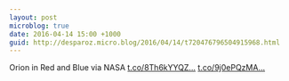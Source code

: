 ```yaml
---
layout: post
microblog: true
date: 2016-04-14 15:00 +1000
guid: http://desparoz.micro.blog/2016/04/14/t720476796504915968.html
---
```

Orion in Red and Blue  via NASA [t.co/8Th6kYYQZ...](https://t.co/8Th6kYYQZJ) [t.co/9j0ePQzMA...](https://t.co/9j0ePQzMAr)
